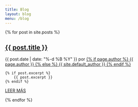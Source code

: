 ```yaml
---
title: Blog
layout: blog
menu: /blog
---
```


{% for post in site.posts %}
<article class="blog-post">
    <h2 class="display-5 link-body-emphasis mb-1 subtitle-a"><a href="{{ site.url }}{{ post.url }}">{{ post.title }}</a></h2>
    <p class="blog-post-meta">{{ post.date | date: "%-d %B %Y" }} por <a href="#">{% if page.author %}
    {{ page.author }}
    {% else %}
    {{ site.default_author }}
    {% endif %}</a></p>

    {% if post.excerpt %}
        {{ post.excerpt }}
    {% endif %}
   <p class="link-read fw-bold text-end mb-0"><a href="{{ site.url }}/{{ post.url }}">LEER MÁS<i class="bi bi-chevron-right"></i></a></p>
</article>
{% endfor %}